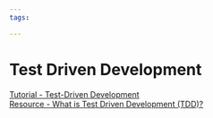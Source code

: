 ```yaml
---
tags:

---
```

# Test Driven Development

[Tutorial - Test-Driven Development](https://www.freecodecamp.org/news/test-driven-development-tutorial-how-to-test-javascript-and-reactjs-app/)   
[Resource - What is Test Driven Development (TDD)?](https://www.guru99.com/test-driven-development.html)  
